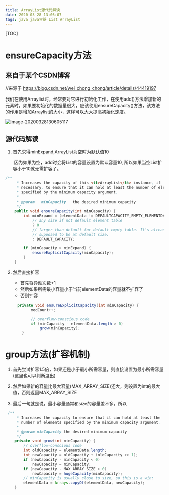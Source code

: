 ```yaml
---
title: ArrayList源代码解读
date: 2020-03-28 13:05:07
tags: java java容器 List ArrayList
---
```


[TOC]





# ensureCapacity方法

## 来自于某个CSDN博客

//来源于 https://blog.csdn.net/wei_chong_chong/article/details/44419197

我们在使用Arraylist时，经常要对它进行初始化工作，在使用add()方法增加新的元素时，如果要初始化的数据量很大，应该使用ensureCapacity()方法，该方法的作用是增加Arraylist的大小，这样可以大大提高初始化速度。



![image-20200328130605117](C:\Users\81929\AppData\Roaming\Typora\typora-user-images\image-20200328130605117.png)

## 源代码解读

1. 首先求得minExpand,ArrayList为空时为默认值10

   ​	因为如果为空，add时会将List的容量设置为默认容量10, 所以如果当空List扩容小于10就无需扩容了。

```java
/**
     * Increases the capacity of this <tt>ArrayList</tt> instance, if
     * necessary, to ensure that it can hold at least the number of elements
     * specified by the minimum capacity argument.
     *
     * @param   minCapacity   the desired minimum capacity
     */
    public void ensureCapacity(int minCapacity) {
        int minExpand = (elementData != DEFAULTCAPACITY_EMPTY_ELEMENTDATA)
            // any size if not default element table
            ? 0
            // larger than default for default empty table. It's already
            // supposed to be at default size.
            : DEFAULT_CAPACITY;

        if (minCapacity > minExpand) {
            ensureExplicitCapacity(minCapacity);
        }
    }
```

2. 然后直接扩容

   * 首先将异动次数+1
   * 然后如果所需最小容量小于当前elementData的容量就不扩容了
   * 否则扩容

   ```java
     private void ensureExplicitCapacity(int minCapacity) {
           modCount++;
   
           // overflow-conscious code
           if (minCapacity - elementData.length > 0)
               grow(minCapacity);
       }
   ```

   

# group方法(扩容机制)

1. 首先尝试扩容1.5倍，如果还是小于最小所需容量，则直接设置为最小所需容量(这里也可以判断溢出)

2. 然后如果新的容量比最大容量(MAX_ARRAY_SIZE)还大，则设置为int的最大值，否则返回MAX_ARRAY_SIZE
3. 最后一句就是说，最小容量通常和size的容量差不多，所以

```java
 /**
     * Increases the capacity to ensure that it can hold at least the
     * number of elements specified by the minimum capacity argument.
     *
     * @param minCapacity the desired minimum capacity
     */
    private void grow(int minCapacity) {
        // overflow-conscious code
        int oldCapacity = elementData.length;
        int newCapacity = oldCapacity + (oldCapacity >> 1);
        if (newCapacity - minCapacity < 0)
            newCapacity = minCapacity;
        if (newCapacity - MAX_ARRAY_SIZE > 0)
            newCapacity = hugeCapacity(minCapacity);
        // minCapacity is usually close to size, so this is a win:
        elementData = Arrays.copyOf(elementData, newCapacity);
    }
```